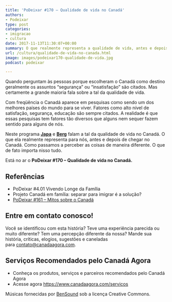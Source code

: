```yaml
---
title: 'PoDeixar #170 – Qualidade de vida no Canadá'
authors:
- Podeixar
type: post
categories:
- imigracao
- cultura
date: 2017-11-13T11:30:07+00:00
summary: O que realmente representa a qualidade de vida, antes e depois de morar no Canadá. Como a percebemos e o que de fato importa.
url: /cultura/qualidade-de-vida-no-canada.html
image: images/podeixar170-qualidade-de-vida.jpg
podcast: podeixar

---
```

Quando perguntam às pessoas porque escolheram o Canadá como destino geralmente os assuntos &#8220;segurança&#8221; ou &#8220;insatisfação&#8221; são citados. Mas certamente a grande maioria fala sobre a tal da qualidade de vida.

Com freqüência o Canadá aparece em pesquisas como sendo um dos melhores países do mundo para se viver. Fatores como alto nível de satisfação, segurança, educação são sempre citados. A realidade é que essas pesquisas tem fatores tão diversos que alguns nem sequer fazem sentido para alguns de nós.

Neste programa [**Japa**][1] e [**Berg**][2] falam a tal da qualidade de vida no Canadá. O que ela realmente representa para nós, antes e depois de chegar no Canadá. Como passamos a perceber as coisas de maneira diferente. O que de fato importa nisso tudo.

Está no ar o **PoDeixar #170 &#8211; Qualidade de vida no Canadá.**



## Referências

  * PoDeixar #4.01 Vivendo Longe da Família
  * Projeto Canadá em família: separar para imigrar é a solução?
  * [PoDeixar #161 &#8211; Mitos sobre o Canadá][3]

## Entre em contato conosco!

Você se identificou com esta história? Teve uma experiência parecida ou muito diferente? Tem uma percepção diferente da nossa? Mande sua história, críticas, elogios, sugestões e caneladas para <contato@canadaagora.com>.

## Serviços Recomendados pelo Canadá Agora

  * Conheça os produtos, serviços e parceiros recomendados pelo Canadá Agora
  * Acesse agora <https://www.canadaagora.com/servicos>

Músicas fornecidas por <a href="http://www.bensound.com/" target="_blank" rel="noopener noreferrer">BenSound</a> sob a licença Creative Commons.

 [1]: https://www.canadaagora.com/japa
 [2]: https://www.canadaagora.com/berg
 [3]: https://www.canadaagora.com/podeixar/mitos-sobre-o-canada.html
